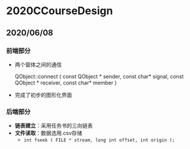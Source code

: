 # 2020CCourseDesign

## 2020/06/08

### 前端部分

+ 两个窗体之间的通信

  QObject::connect ( const QObject * sender, const char* signal, const QObject * receiver, const char* member ) 

+ 完成了初步的图形化界面

### 后端部分

+ **链表建立**：采用任务书的三向链表
+ **文件读取**：数据选用.csv存储
  + ```int fseek ( FILE * stream, long int offset, int origin );```


